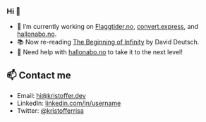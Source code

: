 ### Hi 👋

- 🔭 I’m currently working on [Flaggtider.no](https://flaggtider.no), [convert.express](https://convert.express), and [hallonabo.no](https://hallonabo.no).
- 📚 Now re-reading [The Beginning of Infinity](https://en.wikipedia.org/wiki/The_Beginning_of_Infinity) by David Deutsch.
- 🤔 Need help with [hallonabo.no](https://hallonabo.no) to take it to the next level! 

## 📫 Contact me
- Email: [hi@kristoffer.dev](mailto:hi@kristoffer.dev)
- LinkedIn: [linkedin.com/in/username](https://www.linkedin.com/in/kristofferrisa)
- Twitter: [@kristofferrisa](https://twitter.com/kristofferrisa)

